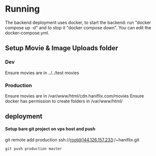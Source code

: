 
# Running
The backend deployment uses docker, to start the backend: run "docker compose up -d" and to stop it "docker compose down".
You can edit the docker-compose.yml.

## Setup Movie & Image Uploads folder

### Dev
Ensure movies are in ../../test movies

### Production
Ensure movies are in /var/www/html/cdn.haniflix.com/movies
Ensure docker has permission to create folders in /var/www/html/

## deployment

#### Setup bare git project on vps host and push
git remote add production ssh://root@144.126.157.233:/~haniflix.git

`git push production master`

